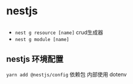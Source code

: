 # nestjs

##

- `nest g resource [name]` crud生成器
- `nest g module [name]`

## nestjs 环境配置

`yarn add @nestjs/config` 依赖包 内部使用 dotenv
